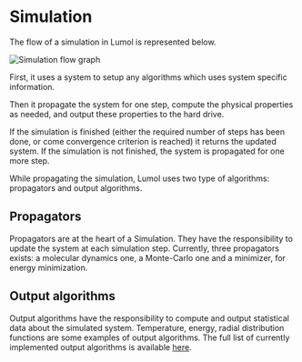 # Simulation

The flow of a simulation in Lumol is represented below.

![Simulation flow graph](static/img/simulation.svg#center)

First, it uses a system to setup any algorithms which uses system specific
information.

Then it propagate the system for one step, compute the physical properties as
needed, and output these properties to the hard drive.

If the simulation is finished (either the required number of steps has been
done, or come convergence criterion is reached) it returns the updated system.
If the simulation is not finished, the system is propagated for one more step.

While propagating the simulation, Lumol uses two type of algorithms: propagators
and output algorithms.

## Propagators

Propagators are at the heart of a Simulation. They have the responsibility to
update the system at each simulation step. Currently, three propagators exists:
a molecular dynamics one, a Monte-Carlo one and a minimizer, for energy
minimization.

## Output algorithms

Output algorithms have the responsibility to compute and output statistical data
about the simulated system. Temperature, energy, radial distribution functions
are some examples of output algorithms. The full list of currently implemented
output algorithms is available [here][Output].

[Output]: input/simulations.html#outputs
